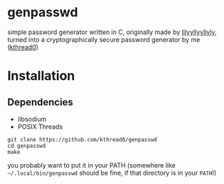 # genpasswd

simple password generator written in C, originally made by [lilyyllyyllyly](https://github.com/lilyyllyyllyly), turned into a cryptographically secure password generator by me ([kthread0](https://github.com/kthread0))

# Installation

## Dependencies

- libsodium
- POSIX Threads

```
git clone https://github.com/kthread0/genpasswd
cd genpasswd
make
```

you probably want to put it in your PATH (somewhere like `~/.local/bin/genpasswd` should be fine, if that directory is in your `PATH`!)
